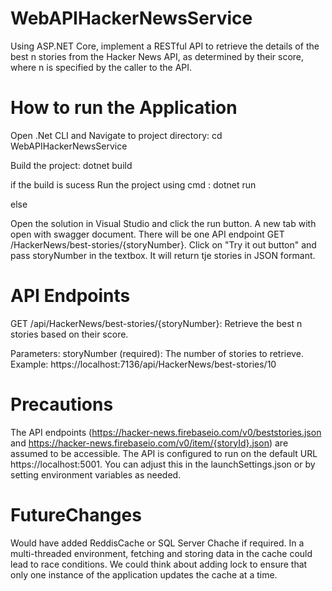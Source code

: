 # WebAPIHackerNewsService
Using ASP.NET Core, implement a RESTful API to retrieve the details of the best n stories from the Hacker News API, as determined by their score, where n is specified by the caller to the API.

How to run the Application 
==================================

Open .Net CLI and Navigate to project directory: 
cd WebAPIHackerNewsService 

Build the project: 
dotnet build 

if the build is sucess Run the project using cmd : 
dotnet run 

else

Open the solution in Visual Studio and click the run button. A new tab with open with swagger document.
There will be one API endpoint GET /HackerNews/best-stories/{storyNumber}.
Click on "Try it out button" and pass storyNumber in the textbox.
It will return tje stories in JSON formant.

API Endpoints
========================
GET /api/HackerNews/best-stories/{storyNumber}: Retrieve the best n stories based on their score.

Parameters:
storyNumber (required): The number of stories to retrieve.
Example:
https://localhost:7136/api/HackerNews/best-stories/10

Precautions
========================
The API endpoints (https://hacker-news.firebaseio.com/v0/beststories.json and https://hacker-news.firebaseio.com/v0/item/{storyId}.json) are assumed to be accessible.
The API is configured to run on the default URL https://localhost:5001. You can adjust this in the launchSettings.json or by setting environment variables as needed.

# FutureChanges

Would have added ReddisCache or SQL Server Chache if required.
In a multi-threaded environment, fetching and storing data in the cache could lead to race conditions. We could think about adding lock to ensure that only one instance of the application updates the cache at a time.
